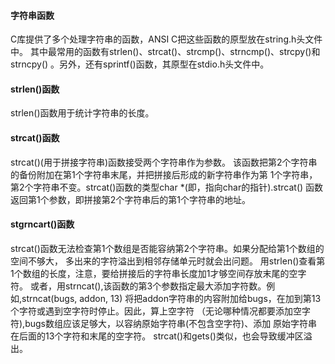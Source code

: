 #### 字符串函数
C库提供了多个处理字符串的函数，ANSI C把这些函数的原型放在string.h头文件中。
其中最常用的函数有strlen()、strcat()、strcmp()、strncmp()、strcpy()和strncpy()
。另外，还有sprintf()函数，其原型在stdio.h头文件中。


#### strlen()函数
strlen()函数用于统计字符串的长度。


#### strcat()函数
strcat()(用于拼接字符串)函数接受两个字符串作为参数。
该函数把第2个字符串的备份附加在第1个字符串末尾，并把拼接后形成的新字符串作为第
1个字符串，第2个字符串不变。strcat()函数的类型char *(即，指向char的指针).strcat()
函数返回第1个参数，即拼接第2个字符串后的第1个字符串的地址。


#### stgrncart()函数
strcat()函数无法检查第1个数组是否能容纳第2个字符串。如果分配给第1个数组的空间不够大，
多出来的字符溢出到相邻存储单元时就会出问题。
用strlen()查看第1个数组的长度，注意，要给拼接后的字符串长度加1才够空间存放末尾的空字
符。
或者，用strncat(),该函数的第3个参数指定最大添加字符数。例如,strncat(bugs, addon, 13)
将把addon字符串的内容附加给bugs，在加到第13个字符或遇到空字符时停止。因此，算上空字符
（无论哪种情况都要添加空字符),bugs数组应该足够大，以容纳原始字符串(不包含空字符)、添加
原始字符串在后面的13个字符和末尾的空字符。
strcat()和gets()类似，也会导致缓冲区溢出。
